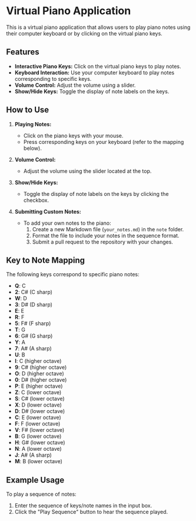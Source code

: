 # Virtual Piano Application

This is a virtual piano application that allows users to play piano notes using their computer keyboard or by clicking on the virtual piano keys.

## Features

- **Interactive Piano Keys:** Click on the virtual piano keys to play notes.
- **Keyboard Interaction:** Use your computer keyboard to play notes corresponding to specific keys.
- **Volume Control:** Adjust the volume using a slider.
- **Show/Hide Keys:** Toggle the display of note labels on the keys.

## How to Use

1. **Playing Notes:**
   - Click on the piano keys with your mouse.
   - Press corresponding keys on your keyboard (refer to the mapping below).

2. **Volume Control:**
   - Adjust the volume using the slider located at the top.

3. **Show/Hide Keys:**
   - Toggle the display of note labels on the keys by clicking the checkbox.

4. **Submitting Custom Notes:**
   - To add your own notes to the piano:
     1. Create a new Markdown file (`your_notes.md`) in the `note` folder.
     2. Format the file to include your notes in the sequence format.
     3. Submit a pull request to the repository with your changes.

## Key to Note Mapping

The following keys correspond to specific piano notes:

- **Q**: C
- **2**: C# (C sharp)
- **W**: D
- **3**: D# (D sharp)
- **E**: E
- **R**: F
- **5**: F# (F sharp)
- **T**: G
- **6**: G# (G sharp)
- **Y**: A
- **7**: A# (A sharp)
- **U**: B
- **I**: C (higher octave)
- **9**: C# (higher octave)
- **O**: D (higher octave)
- **0**: D# (higher octave)
- **P**: E (higher octave)
- **Z**: C (lower octave)
- **S**: C# (lower octave)
- **X**: D (lower octave)
- **D**: D# (lower octave)
- **C**: E (lower octave)
- **F**: F (lower octave)
- **V**: F# (lower octave)
- **B**: G (lower octave)
- **H**: G# (lower octave)
- **N**: A (lower octave)
- **J**: A# (A sharp)
- **M**: B (lower octave)

## Example Usage

To play a sequence of notes:
1. Enter the sequence of keys/note names in the input box.
2. Click the "Play Sequence" button to hear the sequence played.
